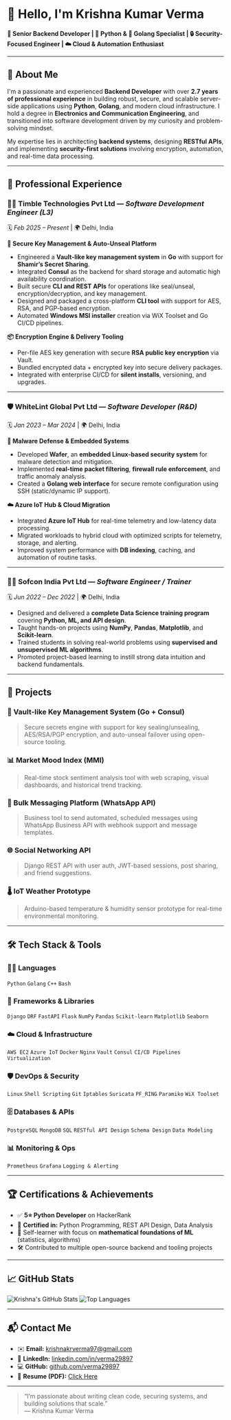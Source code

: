 # 👋 Hello, I'm Krishna Kumar Verma

**🔧 Senior Backend Developer | 🐍 Python & 🦫 Golang Specialist | 🔒 Security-Focused Engineer | ☁️ Cloud & Automation Enthusiast**

---

## 🚀 About Me

I'm a passionate and experienced **Backend Developer** with over **2.7 years of professional experience** in building robust, secure, and scalable server-side applications using **Python**, **Golang**, and modern cloud infrastructure. I hold a degree in **Electronics and Communication Engineering**, and transitioned into software development driven by my curiosity and problem-solving mindset.

My expertise lies in architecting **backend systems**, designing **RESTful APIs**, and implementing **security-first solutions** involving encryption, automation, and real-time data processing.

---

## 💼 Professional Experience

### 👨‍💻 **Timble Technologies Pvt Ltd** — *Software Development Engineer (L3)*
🗓️ *Feb 2025 – Present* | 🌍 Delhi, India

**🔐 Secure Key Management & Auto-Unseal Platform**
- Engineered a **Vault-like key management system** in **Go** with support for **Shamir’s Secret Sharing**.
- Integrated **Consul** as the backend for shard storage and automatic high availability coordination.
- Built secure **CLI and REST APIs** for operations like seal/unseal, encryption/decryption, and key management.
- Designed and packaged a cross-platform **CLI tool** with support for AES, RSA, and PGP-based encryption.
- Automated **Windows MSI installer** creation via WiX Toolset and Go CI/CD pipelines.

**📦 Encryption Engine & Delivery Tooling**
- Per-file AES key generation with secure **RSA public key encryption** via Vault.
- Bundled encrypted data + encrypted key into secure delivery packages.
- Integrated with enterprise CI/CD for **silent installs**, versioning, and upgrades.

---

### 🛡️ **WhiteLint Global Pvt Ltd** — *Software Developer (R&D)*
🗓️ *Jan 2023 – Mar 2024* | 🌍 Delhi, India

**🦠 Malware Defense & Embedded Systems**
- Developed **Wafer**, an **embedded Linux-based security system** for malware detection and mitigation.
- Implemented **real-time packet filtering**, **firewall rule enforcement**, and traffic anomaly analysis.
- Created a **Golang web interface** for secure remote configuration using SSH (static/dynamic IP support).

**☁️ Azure IoT Hub & Cloud Migration**
- Integrated **Azure IoT Hub** for real-time telemetry and low-latency data processing.
- Migrated workloads to hybrid cloud with optimized scripts for telemetry, storage, and alerting.
- Improved system performance with **DB indexing**, caching, and automation of routine tasks.

---

### 👨‍🏫 **Sofcon India Pvt Ltd** — *Software Engineer / Trainer*
🗓️ *Jun 2022 – Dec 2022* | 🌍 Delhi, India

- Designed and delivered a **complete Data Science training program** covering **Python, ML, and API design**.
- Taught hands-on projects using **NumPy**, **Pandas**, **Matplotlib**, and **Scikit-learn**.
- Trained students in solving real-world problems using **supervised and unsupervised ML algorithms**.
- Promoted project-based learning to instill strong data intuition and backend fundamentals.

---

## 🧪 Projects

### 🔐 Vault-like Key Management System (Go + Consul)
> Secure secrets engine with support for key sealing/unsealing, AES/RSA/PGP encryption, and auto-unseal failover using open-source tooling.

### 📊 Market Mood Index (MMI)
> Real-time stock sentiment analysis tool with web scraping, visual dashboards, and historical trend tracking.

### 💬 Bulk Messaging Platform (WhatsApp API)
> Business tool to send automated, scheduled messages using WhatsApp Business API with webhook support and message templates.

### 🌐 Social Networking API
> Django REST API with user auth, JWT-based sessions, post sharing, and friend suggestions.

### 🌡️ IoT Weather Prototype
> Arduino-based temperature & humidity sensor prototype for real-time environmental monitoring.

---

## 🛠️ Tech Stack & Tools

### 👨‍💻 Languages
`Python` `Golang` `C++` `Bash`

### 🧰 Frameworks & Libraries
`Django` `DRF` `FastAPI` `Flask` `NumPy` `Pandas` `Scikit-learn` `Matplotlib` `Seaborn`

### ☁️ Cloud & Infrastructure
`AWS EC2` `Azure IoT` `Docker` `Nginx` `Vault` `Consul` `CI/CD Pipelines` `Virtualization`

### 🛡️ DevOps & Security
`Linux` `Shell Scripting` `Git` `Iptables` `Suricata` `PF_RING` `Paramiko` `WiX Toolset`

### 🗄️ Databases & APIs
`PostgreSQL` `MongoDB` `SQL` `RESTful API Design` `Schema Design` `Data Modeling`

### 📊 Monitoring & Ops
`Prometheus` `Grafana` `Logging & Alerting`

---

## 🏆 Certifications & Achievements

- ✅ **5⭐ Python Developer** on HackerRank  
- 🥇 **Certified in:** Python Programming, REST API Design, Data Analysis  
- 🧠 Self-learner with focus on **mathematical foundations of ML** (statistics, algorithms)  
- 🛠️ Contributed to multiple open-source backend and tooling projects

---

## 📈 GitHub Stats

![Krishna's GitHub Stats](https://github-readme-stats.vercel.app/api?username=verma29897&show_icons=true&theme=radical)
![Top Languages](https://github-readme-stats.vercel.app/api/top-langs/?username=verma29897&layout=compact&theme=radical)

---

## 📬 Contact Me

- ✉️ **Email:** [krishnakrverma97@gmail.com](mailto:krishnakrverma97@gmail.com)  
- 💼 **LinkedIn:** [linkedin.com/in/verma29897](https://linkedin.com/in/verma29897)  
- 💻 **GitHub:** [github.com/verma29897](https://github.com/verma29897)  
- 📄 **Resume (PDF):** [Click Here](https://github.com/verma29897/verma29897/blob/main/krishna_sde1.pdf)

---

> “I’m passionate about writing clean code, securing systems, and building solutions that scale.”  
> — Krishna Kumar Verma

